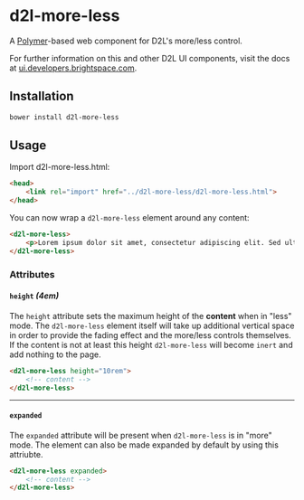 # d2l-more-less

A [Polymer](https://www.polymer-project.org/1.0/)-based web component for D2L's more/less control.

For further information on this and other D2L UI components, visit the docs at [ui.developers.brightspace.com](http://ui.developers.brightspace.com/).


## Installation

```sh
bower install d2l-more-less
```

## Usage

Import d2l-more-less.html:
```html
<head>
	<link rel="import" href="../d2l-more-less/d2l-more-less.html">
</head>
```

You can now wrap a `d2l-more-less` element around any content:
```html
<d2l-more-less>
	<p>Lorem ipsum dolor sit amet, consectetur adipiscing elit. Sed ultricies, ligula vulputate mattis aliquam, arcu arcu porttitor urna, ut pretium neque lorem venenatis elit. Fusce rutrum, nunc a tempor dictum, elit est lobortis libero, at lobortis nisl libero id enim. Vestibulum in lorem sed metus ornare faucibus a ac massa. Donec sodales massa vitae lacus blandit, at placerat erat blandit. Aenean consequat sapien ac viverra ornare. Nullam sem felis, ultrices nec egestas ut, mollis ac arcu. Nunc sit amet aliquam neque, fringilla lobortis justo. Sed pharetra, ipsum ut tempor tempor, sem risus tincidunt nisl, vitae feugiat lectus lorem a urna. In sit amet lobortis tellus. Sed suscipit magna et aliquam consequat. Pellentesque rhoncus ut dui at semper. Mauris vel ante euismod, tempus nunc eu, pellentesque lacus. Mauris consectetur ante eget consequat tempus.</p>
</d2l-more-less>
```

### Attributes

#### `height` _(4em)_

The `height` attribute sets the maximum height of the **content** when in "less" mode. The `d2l-more-less` element itself will take up additional vertical space in order to provide the fading effect and the more/less controls themselves. If the content is not at least this height `d2l-more-less` will become `inert` and add nothing to the page.
```html
<d2l-more-less height="10rem">
	<!-- content -->
</d2l-more-less>
```

---

#### `expanded`

The `expanded` attribute will be present when `d2l-more-less` is in "more" mode. The element can also be made expanded by default by using this attriubte.
```html
<d2l-more-less expanded>
	<!-- content -->
</d2l-more-less>
```
